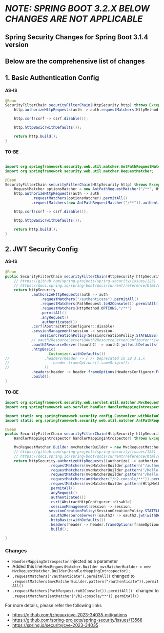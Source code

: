 # _NOTE: SPRING BOOT 3.2.X BELOW CHANGES ARE NOT APPLICABLE_
## Spring Security Changes for Spring Boot 3.1.4 version

## Below are the comprehensive list of changes

## 1. Basic Authentication Config

#### AS-IS
```java
@Bean
SecurityFilterChain securityFilterChain(HttpSecurity http) throws Exception {
    http.authorizeHttpRequests(auth -> auth.requestMatchers(HttpMethod.OPTIONS, "/**").permitAll());

    http.csrf(csrf -> csrf.disable());

    http.httpBasic(withDefaults());

    return http.build();
}

```

#### TO-BE
```java

import org.springframework.security.web.util.matcher.AntPathRequestMatcher;
import org.springframework.security.web.util.matcher.RequestMatcher;

@Bean
SecurityFilterChain securityFilterChain(HttpSecurity http) throws Exception {
    RequestMatcher optionsMatcher = new AntPathRequestMatcher("/**", HttpMethod.OPTIONS.toString());
    http.authorizeHttpRequests(auth -> auth
            .requestMatchers(optionsMatcher).permitAll()
            .requestMatchers(new AntPathRequestMatcher("/**")).authenticated());

    http.csrf(csrf -> csrf.disable());

    http.httpBasic(withDefaults());

    return http.build();
}
```
## 2. JWT Security Config
#### AS-IS

```java
@Bean
public SecurityFilterChain securityFilterChain(HttpSecurity httpSecurity) throws Exception {
    // https://github.com/spring-projects/spring-security/issues/1231
    // https://docs.spring.io/spring-boot/docs/current/reference/html/data.html#data.sql.h2-web-console.spring-security
    return httpSecurity
            .authorizeHttpRequests(auth -> auth
                .requestMatchers("/authenticate").permitAll()
                .requestMatchers(PathRequest.toH2Console()).permitAll() // h2-console is a servlet and NOT recommended for a production
                .requestMatchers(HttpMethod.OPTIONS,"/**")
                .permitAll()
                .anyRequest()
                .authenticated())
            .csrf(AbstractHttpConfigurer::disable)
            .sessionManagement(session -> session.
                sessionCreationPolicy(SessionCreationPolicy.STATELESS))
            //.oauth2ResourceServer(OAuth2ResourceServerConfigurer::jwt) // Deprecated in SB 3.1.x
            .oauth2ResourceServer((oauth2) -> oauth2.jwt(withDefaults())) // Starting from SB 3.1.x using Lambda DSL
            .httpBasic(
                    Customizer.withDefaults())
//                .headers(header -> { // Deprecated in SB 3.1.x
//                    header.frameOptions().sameOrigin();
//                })
            .headers(header -> header.frameOptions(HeadersConfigurer.FrameOptionsConfig::sameOrigin)) // Starting from SB 3.1.x using Lambda DSL
            .build();
}
````

#### TO-BE
```java
import org.springframework.security.web.servlet.util.matcher.MvcRequestMatcher;
import org.springframework.web.servlet.handler.HandlerMappingIntrospector;

import static org.springframework.security.config.Customizer.withDefaults;
import static org.springframework.security.web.util.matcher.AntPathRequestMatcher.antMatcher;

@Bean
public SecurityFilterChain securityFilterChain(HttpSecurity httpSecurity,
    HandlerMappingIntrospector handlerMappingIntrospector) throws Exception {

    MvcRequestMatcher.Builder mvcMatcherBuilder = new MvcRequestMatcher.Builder(handlerMappingIntrospector);
    // https://github.com/spring-projects/spring-security/issues/1231
    // https://docs.spring.io/spring-boot/docs/current/reference/html/data.html#data.sql.h2-web-console.spring-security
    return httpSecurity.authorizeHttpRequests((authorize) -> authorize
                    .requestMatchers(mvcMatcherBuilder.pattern("/authenticate")).permitAll()
                    .requestMatchers(mvcMatcherBuilder.pattern("/hello-world")).permitAll()
                    .requestMatchers(mvcMatcherBuilder.pattern("/hello-world-bean")).permitAll()
                    .requestMatchers(antMatcher("/h2-console/**")).permitAll()
                    .requestMatchers(mvcMatcherBuilder.pattern(HttpMethod.OPTIONS,"/**"))
                    .permitAll()
                    .anyRequest()
                    .authenticated())
                    .csrf(AbstractHttpConfigurer::disable)
                    .sessionManagement(session -> session.
                    sessionCreationPolicy(SessionCreationPolicy.STATELESS))
                    .oauth2ResourceServer((oauth2) -> oauth2.jwt(withDefaults()))
                    .httpBasic(withDefaults())
                    .headers(header -> header.frameOptions(frameOptionsConfig -> frameOptionsConfig.sameOrigin()))
                    .build();

}
```
### Changes

- `HandlerMappingIntrospector` injected as a parameter
- Added this line `MvcRequestMatcher.Builder mvcMatcherBuilder = new MvcRequestMatcher.Builder(handlerMappingIntrospector);`
- `.requestMatchers("/authenticate").permitAll()` changed to `.requestMatchers(mvcMatcherBuilder.pattern("/authenticate")).permitAll()`
- `.requestMatchers(PathRequest.toH2Console()).permitAll() ` changed to `.requestMatchers(antMatcher("/h2-console/**")).permitAll()` 

For more details, please refer the following links
- https://github.com/jzheaux/cve-2023-34035-mitigations
- https://github.com/spring-projects/spring-security/issues/13568
- https://spring.io/security/cve-2023-34035